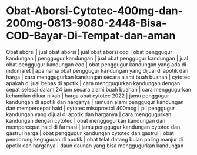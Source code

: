 # Obat-Aborsi-Cytotec-400mg-dan-200mg-0813-9080-2448-Bisa-COD-Bayar-Di-Tempat-dan-aman
Obat aborsi | jual obat aborsi | jual obat aborsi cod | obat penggugur kandungan | penggugur kandungan | jual obat penggugur kandungan | jual obat penggugur kandungan cod | obat penggugur kandungan yang ada di indomaret | apa nama obat penggugur kandungan yang dijual di apotik dan harga | cara menggugurkan kandungan secara alami buah buahan | cytotec apakah di jual bebas di apotik | cara menggugurkan kandungan dengan cepat selesai dalam 24 jam secara alami buah buahan | cara menggugurkan kehamilan diluar nikah | harga obat cytotec 2022 | jamu penggugur kandungan di apotik dan harganya | ramuan alami penggugur kandungan dan mempercepat haid | cytotec misoprostol 400mcg | pil penggugur kandungan yang dijual di apotik dan harganya | cara menggugurkan kandungan dengan cytotec | obat menggugurkan kandungan dan mempercepat haid di farmasi | jamu penggugur kandungan cytotec dan gastrul harga | obat penggugur kandungan cytotec dan gastrul | obat pendorong keguguran di apotik | obat telat datang bulan paling manjur di apotik dan harganya | daun daunan yang bisa menggugurkan kandungan 
